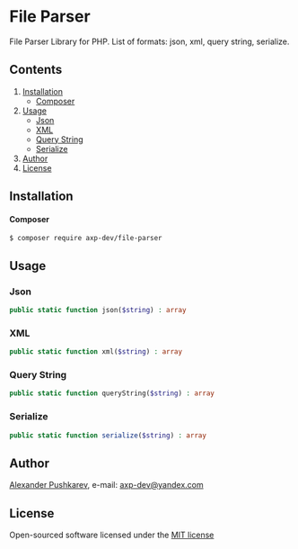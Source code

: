 # File Parser
File Parser Library for PHP. List of formats: json, xml, query string, serialize.

## Contents
1. [Installation](#Installation)
    + [Composer](#Composer)
2. [Usage](#Usage)
    + [Json](#Json)
    + [XML](#XML)
    + [Query String](#Query-String)
    + [Serialize](#Serialize)
3. [Author](#Author)
4. [License](#License)

## Installation
#### Composer
```
$ composer require axp-dev/file-parser
```

## Usage
### Json
```php
public static function json($string) : array
```

### XML
```php
public static function xml($string) : array
```

### Query String
```php
public static function queryString($string) : array
```

### Serialize
```php
public static function serialize($string) : array
```

## Author
[Alexander Pushkarev](https://github.com/axp-dev), e-mail: [axp-dev@yandex.com](mailto:axp-dev@yandex.com)

## License
Open-sourced software licensed under the [MIT license](https://opensource.org/licenses/MIT)